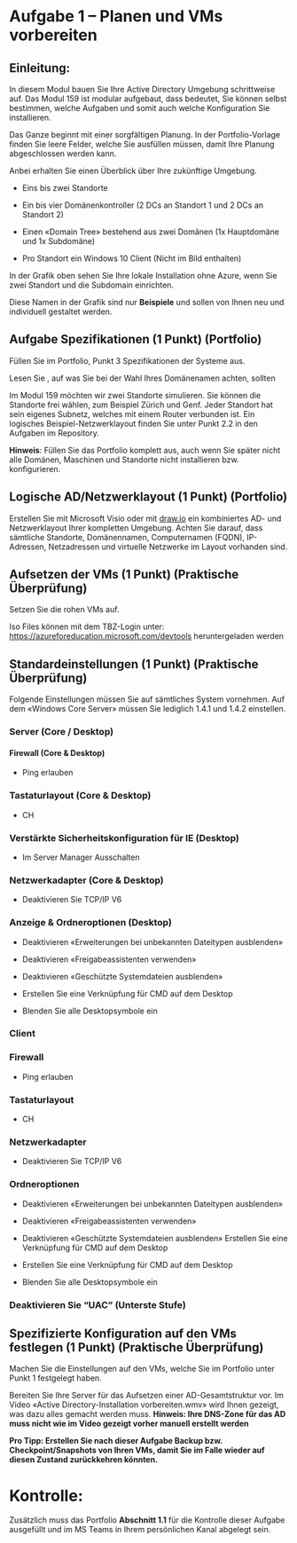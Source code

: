 # Aufgabe 1 – Planen und VMs vorbereiten

## Einleitung:

In diesem Modul bauen Sie Ihre Active Directory Umgebung schrittweise auf. Das Modul 159 ist modular aufgebaut, dass bedeutet, Sie können selbst bestimmen, welche Aufgaben und somit auch welche Konfiguration Sie installieren. 



Das Ganze beginnt mit einer sorgfältigen Planung. In der Portfolio-Vorlage finden Sie leere Felder, welche Sie ausfüllen müssen, damit Ihre Planung abgeschlossen werden kann. 



Anbei erhalten Sie einen Überblick über Ihre zukünftige Umgebung. 



- Eins bis zwei Standorte

- Ein bis vier Domänenkontroller (2 DCs an Standort 1 und 2 DCs an Standort 2)

- Einen «Domain Tree» bestehend aus zwei Domänen (1x Hauptdomäne und 1x Subdomäne)

- Pro Standort ein Windows 10 Client (Nicht im Bild enthalten)



In der Grafik oben sehen Sie Ihre lokale Installation ohne Azure, wenn Sie zwei Standort und die Subdomain einrichten.

Diese Namen in der Grafik sind nur **Beispiele** und sollen von Ihnen neu und individuell gestaltet werden.


## Aufgabe Spezifikationen (1 Punkt) (Portfolio)

Füllen Sie im Portfolio, Punkt 3 Spezifikationen der Systeme aus.

Lesen Sie , auf was Sie bei der Wahl Ihres Domänenamen achten, sollten

Im Modul 159 möchten wir zwei Standorte simulieren. Sie können die Standorte frei wählen, zum Beispiel Zürich und Genf. Jeder Standort hat sein eigenes Subnetz, welches mit einem Router verbunden ist. Ein logisches Beispiel-Netzwerklayout finden Sie unter Punkt 2.2 in den Aufgaben im Repository.



**Hinweis**: Füllen Sie das Portfolio komplett aus, auch wenn Sie später nicht alle Domänen, Maschinen und Standorte nicht installieren bzw. konfigurieren.



## Logische AD/Netzwerklayout (1 Punkt) (Portfolio)

Erstellen Sie mit Microsoft Visio oder mit [draw.io](draw.io) ein kombiniertes AD- und Netzwerklayout Ihrer kompletten Umgebung. Achten Sie darauf, dass sämtliche Standorte, Domänennamen, Computernamen (FQDN), IP-Adressen, Netzadressen und virtuelle Netzwerke im Layout vorhanden sind. 





## Aufsetzen der VMs (1 Punkt) (Praktische Überprüfung)

Setzen Sie die rohen VMs auf.

Iso Files können mit dem TBZ-Login unter: https://azureforeducation.microsoft.com/devtools
heruntergeladen werden



## Standardeinstellungen (1 Punkt) (Praktische Überprüfung)

Folgende Einstellungen müssen Sie auf sämtliches System vornehmen. Auf dem «Windows Core Server» müssen Sie lediglich 1.4.1 und 1.4.2 einstellen.



### Server (Core / Desktop)

#### Firewall (Core & Desktop)

- Ping erlauben

### Tastaturlayout (Core & Desktop)

- CH

### Verstärkte Sicherheitskonfiguration für IE (Desktop)

- Im Server Manager Ausschalten

### Netzwerkadapter (Core & Desktop)

- Deaktivieren Sie TCP/IP V6

### Anzeige & Ordneroptionen (Desktop)

- Deaktivieren «Erweiterungen bei unbekannten Dateitypen ausblenden»

- Deaktivieren «Freigabeassistenten verwenden»

- Deaktivieren «Geschützte Systemdateien ausblenden»

- Erstellen Sie eine Verknüpfung für CMD auf dem Desktop

- Blenden Sie alle Desktopsymbole ein


### Client

###  Firewall

- Ping erlauben



### Tastaturlayout

- CH

### Netzwerkadapter

- Deaktivieren Sie TCP/IP V6

### Ordneroptionen

- Deaktivieren «Erweiterungen bei unbekannten Dateitypen ausblenden»

- Deaktivieren «Freigabeassistenten verwenden»

- Deaktivieren «Geschützte Systemdateien ausblenden» Erstellen Sie eine Verknüpfung für CMD auf dem Desktop

- Erstellen Sie eine Verknüpfung für CMD auf dem Desktop

- Blenden Sie alle Desktopsymbole ein

### Deaktivieren Sie “UAC” (Unterste Stufe)



## Spezifizierte Konfiguration auf den VMs festlegen (1 Punkt) (Praktische Überprüfung)

Machen Sie die Einstellungen auf den VMs, welche Sie im Portfolio unter Punkt 1 festgelegt haben.

Bereiten Sie Ihre Server für das Aufsetzen einer AD-Gesamtstruktur vor. Im Video «Active Directory-Installation vorbereiten.wmv» wird Ihnen gezeigt, was dazu alles gemacht werden muss. 
**Hinweis: Ihre DNS-Zone für das AD muss nicht wie im Video gezeigt vorher manuell erstellt werden**

**Pro Tipp: Erstellen Sie nach dieser Aufgabe Backup bzw. Checkpoint/Snapshots von Ihren VMs, damit Sie im Falle wieder auf diesen Zustand zurückkehren könnten.**



# Kontrolle:
  

Zusätzlich muss das Portfolio **Abschnitt 1.1** für die Kontrolle dieser Aufgabe ausgefüllt und im MS Teams in Ihrem persönlichen Kanal abgelegt sein.

